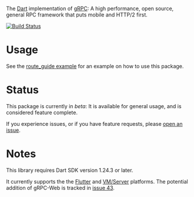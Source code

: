 The [Dart](https://www.dartlang.org/) implementation of
[gRPC](https://grpc.io/): A high performance, open source, general RPC framework that puts mobile and HTTP/2 first.

[![Build Status](https://travis-ci.org/grpc/grpc-dart.svg?branch=master)](https://travis-ci.org/grpc/grpc-dart)

# Usage

See the [route_guide example](example/route_guide/) for an example on how to
use this package.

# Status

This package is currently in *beta*: It is available for general usage,
and is considered feature complete.

If you experience issues, or if you have feature requests,
please [open an issue](https://github.com/dart-lang/grpc-dart/issues).

# Notes

This library requires Dart SDK version 1.24.3 or later.

It currently supports the the [Flutter](https://flutter.io/) and
[VM/Server](https://www.dartlang.org/dart-vm) platforms. The potential
addition of gRPC-Web is tracked in [issue 43](https://github.com/grpc/grpc-dart/issues/43).
